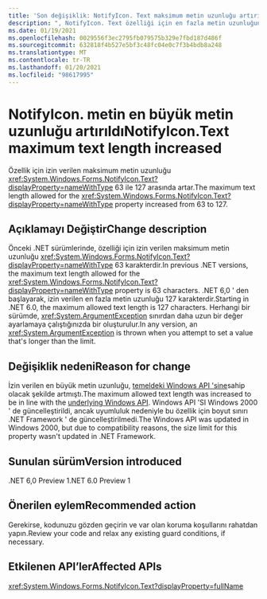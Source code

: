 ```yaml
---
title: 'Son değişiklik: NotifyIcon. Text maksimum metin uzunluğu artırıldı'
description: ", NotifyIcon. Text özelliği için en fazla metin uzunluğunun arttığı .NET 6,0 ' deki Son değişiklik hakkında bilgi edinin."
ms.date: 01/19/2021
ms.openlocfilehash: 0029556f3ec2795fb079575b329e7fbd187d486f
ms.sourcegitcommit: 632818f4b527e5bf3c48fc04e0c7f3b4bdb8a248
ms.translationtype: MT
ms.contentlocale: tr-TR
ms.lasthandoff: 01/20/2021
ms.locfileid: "98617995"
---
```

# <a name="notifyicontext-maximum-text-length-increased"></a><span data-ttu-id="f4bd6-103">NotifyIcon. metin en büyük metin uzunluğu artırıldı</span><span class="sxs-lookup"><span data-stu-id="f4bd6-103">NotifyIcon.Text maximum text length increased</span></span>

<span data-ttu-id="f4bd6-104">Özellik için izin verilen maksimum metin uzunluğu <xref:System.Windows.Forms.NotifyIcon.Text?displayProperty=nameWithType> 63 ile 127 arasında artar.</span><span class="sxs-lookup"><span data-stu-id="f4bd6-104">The maximum text length allowed for the <xref:System.Windows.Forms.NotifyIcon.Text?displayProperty=nameWithType> property increased from 63 to 127.</span></span>

## <a name="change-description"></a><span data-ttu-id="f4bd6-105">Açıklamayı Değiştir</span><span class="sxs-lookup"><span data-stu-id="f4bd6-105">Change description</span></span>

<span data-ttu-id="f4bd6-106">Önceki .NET sürümlerinde, özelliği için izin verilen maksimum metin uzunluğu <xref:System.Windows.Forms.NotifyIcon.Text?displayProperty=nameWithType> 63 karakterdir.</span><span class="sxs-lookup"><span data-stu-id="f4bd6-106">In previous .NET versions, the maximum text length allowed for the <xref:System.Windows.Forms.NotifyIcon.Text?displayProperty=nameWithType> property is 63 characters.</span></span> <span data-ttu-id="f4bd6-107">.NET 6,0 ' den başlayarak, izin verilen en fazla metin uzunluğu 127 karakterdir.</span><span class="sxs-lookup"><span data-stu-id="f4bd6-107">Starting in .NET 6.0, the maximum allowed text length is 127 characters.</span></span> <span data-ttu-id="f4bd6-108">Herhangi bir sürümde, <xref:System.ArgumentException> sınırdan daha uzun bir değer ayarlamaya çalıştığınızda bir oluşturulur.</span><span class="sxs-lookup"><span data-stu-id="f4bd6-108">In any version, an <xref:System.ArgumentException> is thrown when you attempt to set a value that's longer than the limit.</span></span>

## <a name="reason-for-change"></a><span data-ttu-id="f4bd6-109">Değişiklik nedeni</span><span class="sxs-lookup"><span data-stu-id="f4bd6-109">Reason for change</span></span>

<span data-ttu-id="f4bd6-110">İzin verilen en büyük metin uzunluğu, [temeldeki Windows API 'sine](/windows/win32/api/shellapi/ns-shellapi-notifyicondataw#nif_showtip-0x00000080)sahip olacak şekilde artmıştı.</span><span class="sxs-lookup"><span data-stu-id="f4bd6-110">The maximum allowed text length was increased to be in line with the [underlying Windows API](/windows/win32/api/shellapi/ns-shellapi-notifyicondataw#nif_showtip-0x00000080).</span></span> <span data-ttu-id="f4bd6-111">Windows API 'SI Windows 2000 ' de güncelleştirildi, ancak uyumluluk nedeniyle bu özellik için boyut sınırı .NET Framework ' de güncelleştirilmedi.</span><span class="sxs-lookup"><span data-stu-id="f4bd6-111">The Windows API was updated in Windows 2000, but due to compatibility reasons, the size limit for this property wasn't updated in .NET Framework.</span></span>

## <a name="version-introduced"></a><span data-ttu-id="f4bd6-112">Sunulan sürüm</span><span class="sxs-lookup"><span data-stu-id="f4bd6-112">Version introduced</span></span>

<span data-ttu-id="f4bd6-113">.NET 6,0 Preview 1</span><span class="sxs-lookup"><span data-stu-id="f4bd6-113">.NET 6.0 Preview 1</span></span>

## <a name="recommended-action"></a><span data-ttu-id="f4bd6-114">Önerilen eylem</span><span class="sxs-lookup"><span data-stu-id="f4bd6-114">Recommended action</span></span>

<span data-ttu-id="f4bd6-115">Gerekirse, kodunuzu gözden geçirin ve var olan koruma koşullarını rahatdan yapın.</span><span class="sxs-lookup"><span data-stu-id="f4bd6-115">Review your code and relax any existing guard conditions, if necessary.</span></span>

## <a name="affected-apis"></a><span data-ttu-id="f4bd6-116">Etkilenen API’ler</span><span class="sxs-lookup"><span data-stu-id="f4bd6-116">Affected APIs</span></span>

<xref:System.Windows.Forms.NotifyIcon.Text?displayProperty=fullName>

<!--

### Affected APIs

- `P:System.Windows.Forms.NotifyIcon.Text`

### Category

Windows Forms

-->
